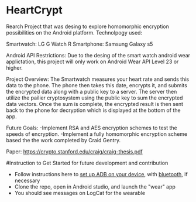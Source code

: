 # HeartCrypt
Rearch Project that was desing to explore homomorphic encryption  possibilities on the Android platform. 
Technolpogy used:

Smartwatch: LG G Watch R
Smartphone: Samsung Galaxy s5

Android API Restrictions:
Due to the desing of the smart watch android wear applictation, this project will only work on Android Wear API 
Level 23 or higher.

Project Overview:
The Smartwatch measures your heart rate and sends this data to the phone. The phone then takes this date, encrypts it, and submits the encrypted data along with a public key to a server. The server then utilize the pailier cryptosystem using the public key to sum the encrypted data vectors. Once the sum is complete, the encrypted result is then sent back to the phone for decryption which is displayed at the bottom of the app.

Future Goals:
-Implement RSA and AES encryption schemes to test the speeds of encryption.
-Implement a fully homomorphic encryption scheme based the the work completed by Craid Gentry.

Paper: https://crypto.stanford.edu/craig/craig-thesis.pdf


#Instruction to Get Started for future development and contribution
* Follow instructions here to [set up ADB on your device](https://developer.android.com/training/wearables/apps/creating.html), with [bluetooth](https://developer.android.com/training/wearables/apps/bt-debugging.html), if necessary
* Clone the repo, open in Android studio, and launch the "wear" app
* You should see messages on LogCat for the wearable
